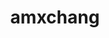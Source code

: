 ---
title: amxchang
github: https://github.com/amxchang
mode: light
transition: 3s
archetype:
  - Little Bit of Everything
---